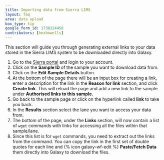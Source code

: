 ```yaml
---
title: Importing data from Sierra LIMS
layout: faq
area: data upload
box_type: tip
google_form_id: 1730224450
contributors: [hexhowells]
---
```

This section will guide you through generating external links to your data stored in the Sierra LIMS system to be downloaded directly into Galaxy.

1. Go to the [Sierra portal](https://www.bioinformatics.babraham.ac.uk/sierra/sierra.pl) and login to your account.
2. Click on the **Sample ID** of the sample you want to download data from.
3. Click on the **Edit Sample Details** button.
4. At the bottom of the page there will be an input box for creating a link, enter a description for the link in the **Reason for link** section, and click **Create link**. This will reload the page and add a new link to the sample under **Authorised links to this sample**.
5. Go back to the sample page or click on the hyperlink called **link** to take you back.
6. In the **Results** section select the lane you want to access your data from.
7. The bottom of the page, under the **Links** section, will now contain a list of `wget` commands with links for accessing all the files within that sample/lane.
8. Since this list is for `wget` commands, you need to extract out the links from the command. You can copy the link in the first set of double quotes for each line and {% icon galaxy-wf-edit %} **Paste/Fetch Data** them directly into Galaxy to download the files.
